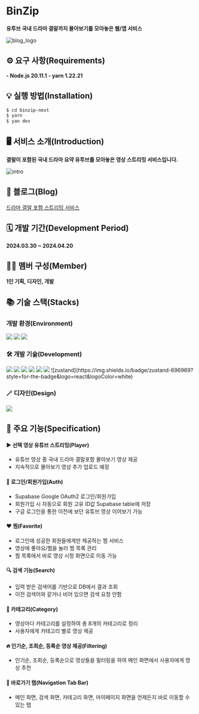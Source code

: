 # BinZip
**유투브 국내 드라마 결말까지 몰아보기를 모아놓은 웹/앱 서비스**<br/>

![blog_logo](https://github.com/Jack42chj/binzip-next/assets/86552441/81dd8587-f6f0-4f97-8c4b-95f1c4da3b8c)


## ⚙️ 요구 사항(Requirements)
**- Node.js 20.11.1**
**- yarn 1.22.21**


## 💡 실행 방법(Installation)
```bash
$ cd binzip-next
$ yarn
$ yan dev
```


## 🖥️ 서비스 소개(Introduction)
**결말이 포함된 국내 드라마 요약 유투브를 모아놓은 영상 스트리밍 서비스입니다.**

![intro](https://github.com/Jack42chj/binzip-next/assets/86552441/5913a58f-cc77-48d6-8321-819748146454)


## 📖 블로그(Blog)
[드라마 결말 포함 스트리밍 서비스](https://velog.io/@hojinch99/series/%EB%93%9C%EB%9D%BC%EB%A7%88-%EA%B2%B0%EB%A7%90-%ED%8F%AC%ED%95%A8-%EC%8A%A4%ED%8A%B8%EB%A6%AC%EB%B0%8D-%EC%84%9C%EB%B9%84%EC%8A%A4)


## 🗓️ 개발 기간(Development Period)
**2024.03.30 ~ 2024.04.20**


## 🙋‍♂️ 멤버 구성(Member)
**1인 기획, 디자인, 개발**


## 📚 기술 스택(Stacks)
### 개발 환경(Environment)
<div>
  <img src="https://img.shields.io/badge/visualstudiocode-007ACC?style=for-the-badge&logo=visualstudiocode&logoColor=white">
  <img src="https://img.shields.io/badge/github-181717?style=for-the-badge&logo=github&logoColor=white">
  <img src="https://img.shields.io/badge/git-F05032?style=for-the-badge&logo=git&logoColor=white">
</div>


### 🛠️ 개발 기술(Development)
<div>
  <img src="https://img.shields.io/badge/typescript-3178C6?style=for-the-badge&logo=typescript&logoColor=white">
  <img src="https://img.shields.io/badge/react-61DAFB?style=for-the-badge&logo=react&logoColor=white">
  <img src="https://img.shields.io/badge/nextdotjs-000000?style=for-the-badge&logo=nextdotjs&logoColor=white">
  <img src="https://img.shields.io/badge/tailwindcss-06B6D4?style=for-the-badge&logo=tailwindcss&logoColor=white">
  <img src="https://img.shields.io/badge/reactquery-FF4154?style=for-the-badge&logo=reactquery&logoColor=white">
  <img src="https://img.shields.io/badge/supabase-3FCF8E?style=for-the-badge&logo=supabase&logoColor=white">
  ![zustand](https://img.shields.io/badge/zustand-696969?style=for-the-badge&logo=react&logoColor=white)
</div>


### 🪄 디자인(Design)
<img src="https://img.shields.io/badge/figma-F24E1E?style=for-the-badge&logo=figma&logoColor=white">


## 🌟 주요 기능(Specification)
#### ▶️ 선택 영상 유튜브 스트리밍(Player)
- 유튜브 영상 중 국내 드라마 결말포함 몰아보기 영상 제공
- 지속적으로 몰아보기 영상 추가 업로드 예정

#### 🔑 로그인/회원가입(Auth)
- Supabase Google OAuth2 로그인/회원가입
- 회원가입 시 자동으로 회원 고유 ID값 Supabase table에 저장
- 구글 로그인을 통한 이전에 보던 유튜브 영상 이어보기 가능

#### ❤️ 찜(Favorite)
- 로그인에 성공한 회원들에게만 제공하는 찜 서비스
- 영상에 좋아요/찜을 눌러 찜 목록 관리
- 찜 목록에서 바로 영상 시청 화면으로 이동 가능

#### 🔍 검색 기능(Search)
- 입력 받은 검색어를 기반으로 DB에서 결과 조회
- 이전 검색어와 같거나 비어 있으면 검색 요청 안함

#### 📱 카테고리(Category)
- 영상마다 카테고리를 설정하여 총 8개의 카테고리로 정리
- 사용자에게 카테고리 별로 영상 제공

#### 🔥 인기순, 조회순, 등록순 영상 제공(Filtering)
- 인기순, 조회순, 등록순으로 영상들을 필터링을 하여 메인 화면에서 사용자에게 영상 추천

#### 🔗 바로가기 탭(Navigation Tab Bar)
- 메인 화면, 검색 화면, 카테고리 화면, 마이페이지 화면을 언제든지 바로 이동할 수 있는 탭

